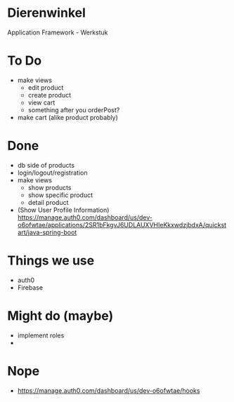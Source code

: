 # Dierenwinkel
Application Framework - Werkstuk

# To Do 
- make views
  - edit product
  - create product
  - view cart
  - something after you orderPost?
- make cart (alike product probably)

# Done
- db side of products
- login/logout/registration
- make views
  - show products
  - show specific product
  - detail product
- (Show User Profile Information) https://manage.auth0.com/dashboard/us/dev-o6ofwtae/applications/2SR1bFkgvJ6UDLAUXVHIeKkxwdzjbdxA/quickstart/java-spring-boot

# Things we use
- auth0
- Firebase

# Might do (maybe)
- implement roles
- 
# Nope
- https://manage.auth0.com/dashboard/us/dev-o6ofwtae/hooks 

